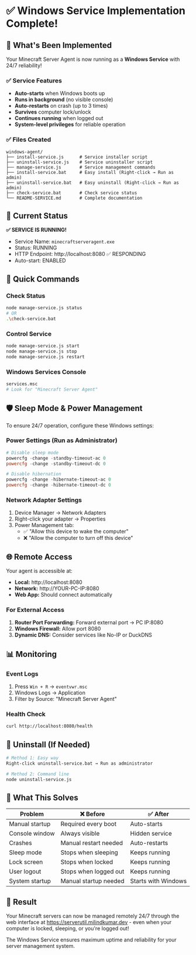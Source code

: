 # ✅ Windows Service Implementation Complete!

## 🎯 What's Been Implemented

Your Minecraft Server Agent is now running as a **Windows Service** with 24/7 reliability!

### ✅ Service Features
- **Auto-starts** when Windows boots up
- **Runs in background** (no visible console)
- **Auto-restarts** on crash (up to 3 times)
- **Survives** computer lock/unlock
- **Continues running** when logged out
- **System-level privileges** for reliable operation

### ✅ Files Created
```
windows-agent/
├── install-service.js      # Service installer script
├── uninstall-service.js    # Service uninstaller script
├── manage-service.js       # Service management commands
├── install-service.bat     # Easy install (Right-click → Run as admin)
├── uninstall-service.bat   # Easy uninstall (Right-click → Run as admin)
├── check-service.bat       # Check service status
└── README-SERVICE.md       # Complete documentation
```

## 🚀 Current Status

**✅ SERVICE IS RUNNING!**
- Service Name: `minecraftserveragent.exe`
- Status: RUNNING  
- HTTP Endpoint: http://localhost:8080 ✅ RESPONDING
- Auto-start: ENABLED

## 🔧 Quick Commands

### Check Status
```bash
node manage-service.js status
# OR
.\check-service.bat
```

### Control Service
```bash
node manage-service.js start
node manage-service.js stop
node manage-service.js restart
```

### Windows Services Console
```bash
services.msc
# Look for "Minecraft Server Agent"
```

## 🛡️ Sleep Mode & Power Management

To ensure 24/7 operation, configure these Windows settings:

### Power Settings (Run as Administrator)
```powershell
# Disable sleep mode
powercfg -change -standby-timeout-ac 0
powercfg -change -standby-timeout-dc 0

# Disable hibernation
powercfg -change -hibernate-timeout-ac 0
powercfg -change -hibernate-timeout-dc 0
```

### Network Adapter Settings
1. Device Manager → Network Adapters
2. Right-click your adapter → Properties
3. Power Management tab:
   - ✅ "Allow this device to wake the computer"
   - ❌ "Allow the computer to turn off this device"

## 🌐 Remote Access

Your agent is accessible at:
- **Local:** http://localhost:8080
- **Network:** http://YOUR-PC-IP:8080  
- **Web App:** Should connect automatically

### For External Access
1. **Router Port Forwarding:** Forward external port → PC IP:8080
2. **Windows Firewall:** Allow port 8080
3. **Dynamic DNS:** Consider services like No-IP or DuckDNS

## 📊 Monitoring

### Event Logs
1. Press `Win + R` → `eventvwr.msc`
2. Windows Logs → Application
3. Filter by Source: "Minecraft Server Agent"

### Health Check
```bash
curl http://localhost:8080/health
```

## 🔄 Uninstall (If Needed)

```bash
# Method 1: Easy way
Right-click uninstall-service.bat → Run as administrator

# Method 2: Command line
node uninstall-service.js
```

## 🎯 What This Solves

| Problem | ❌ Before | ✅ After |
|---------|----------|----------|
| Manual startup | Required every boot | Auto-starts |
| Console window | Always visible | Hidden service |
| Crashes | Manual restart needed | Auto-restarts |
| Sleep mode | Stops when sleeping | Keeps running |
| Lock screen | Stops when locked | Keeps running |
| User logout | Stops when logged out | Keeps running |
| System startup | Manual startup needed | Starts with Windows |

## 🎉 Result

Your Minecraft servers can now be managed remotely 24/7 through the web interface at https://serverutil.milindkumar.dev - even when your computer is locked, sleeping, or you're logged out!

The Windows Service ensures maximum uptime and reliability for your server management system.
